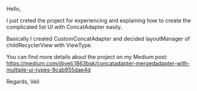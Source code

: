 Hello,

I just creted the project for experiencing and explaining how to create the complicated list UI with ConcatAdapter easily. 

Basically I created CustomConcatAdapter and decided layoutManager of childRecyclerView with ViewType.

You can find more details about the project on my Medium post: https://medium.com/@veli.1863bsk/concatadapter-mergedadapter-with-multiple-ui-types-9cab955dae4d

Regards,
Veli
